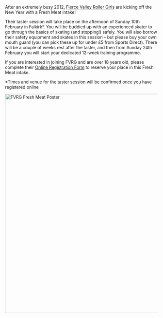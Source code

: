 <html><body><p>After an extremely busy 2012, <a title="FVRG on Facebook" href="www.facebook.com/FierceValleyRG" target="_blank">Fierce Valley Roller Girls</a> are kicking off the New Year with a Fresh Meat intake!

Their taster session will take place on the afternoon of Sunday 10th February in Falkirk*. You will be buddied up with an experienced skater to go through the basics of skating (and stopping!) safely. You will also borrow their safety equipment and skates in this session – but please buy your own mouth guard (you can pick these up for under £5 from Sports Direct). There will be a couple of weeks rest after the taster, and then from Sunday 24th February you will start your dedicated 12-week training programme.

If you are interested in joining FVRG and are over 18 years old, please complete their <a title="FVRG Registration Form" href="http://www.fvrg.co.uk/fresh-meat.php" target="_blank">Online Registration Form</a> to reserve your place in this Fresh Meat intake.

*Times and venue for the taster session will be confirmed once you have registered online

<a href="http://www.scottishrollerderbyblog.com/2013/01/04/fvrg-fresh-meat-10th-february-2013/fvrg_freshmeatposter-2/" rel="attachment wp-att-2059"><img class="aligncenter size-full wp-image-2059" alt="FVRG Fresh Meat Poster" src="http://www.scottishrollerderbyblog.com/2013/01/fvrg_freshmeatposter.jpg" width="509" height="720"></a></p></body></html>
